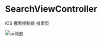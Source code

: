 # SearchViewController
iOS 搜索控制器 搜索页


![示例图](https://ws1.sinaimg.cn/large/9e1008a3ly1frr0hxt5r4j20ku12awhs.jpg)
